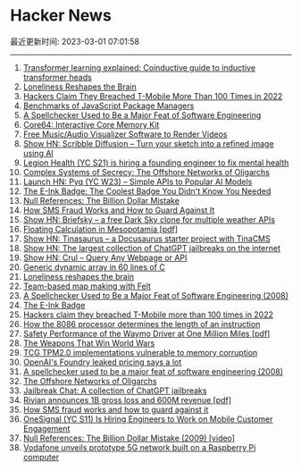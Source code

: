 # Hacker News

最近更新时间: 2023-03-01 07:01:58

--- 
1. [Transformer learning explained: Coinductive guide to inductive transformer heads](https://arxiv.org/abs/2302.01834) 
2. [Loneliness Reshapes the Brain](https://www.quantamagazine.org/how-loneliness-reshapes-the-brain-20230228/) 
3. [Hackers Claim They Breached T-Mobile More Than 100 Times in 2022](https://krebsonsecurity.com/2023/02/hackers-claim-they-breached-t-mobile-more-than-100-times-in-2022/) 
4. [Benchmarks of JavaScript Package Managers](https://pnpm.io/benchmarks) 
5. [A Spellchecker Used to Be a Major Feat of Software Engineering](https://prog21.dadgum.com/29.html) 
6. [Core64: Interactive Core Memory Kit](https://www.core64.io) 
7. [Free Music&#x2f;Audio Visualizer Software to Render Videos](https://github.com/s-a/sonic-sound-picture) 
8. [Show HN: Scribble Diffusion – Turn your sketch into a refined image using AI](https://scribblediffusion.com) 
9. [Legion Health (YC S21) is hiring a founding engineer to fix mental health](https://www.ycombinator.com/companies/legion-health/jobs/rYWoawE-founding-engineer-full-stack) 
10. [Complex Systems of Secrecy: The Offshore Networks of Oligarchs](https://academic.oup.com/pnasnexus/advance-article/doi/10.1093/pnasnexus/pgad051/7059318) 
11. [Launch HN: Pyq (YC W23) – Simple APIs to Popular AI Models](https://news.ycombinator.com/item?id=34971883) 
12. [The E-Ink Badge: The Coolest Badge You Didn&#x27;t Know You Needed](https://census.dev/blog/diy-e-ink-badge) 
13. [Null References: The Billion Dollar Mistake](https://www.infoq.com/presentations/Null-References-The-Billion-Dollar-Mistake-Tony-Hoare/) 
14. [How SMS Fraud Works and How to Guard Against It](https://apuchitnis.substack.com/p/how-sms-fraud-works-and-how-to-guard-against-it) 
15. [Show HN: Briefsky – a free Dark Sky clone for multiple weather APIs](https://briefsky.app/) 
16. [Floating Calculation in Mesopotamia [pdf]](https://arxiv.org/abs/2302.13607) 
17. [Show HN: Tinasaurus – a Docusaurus starter project with TinaCMS](https://github.com/tinacms/tinasaurus) 
18. [Show HN: The largest collection of ChatGPT jailbreaks on the internet](https://www.jailbreakchat.com) 
19. [Show HN: Crul – Query Any Webpage or API](https://www.crul.com/) 
20. [Generic dynamic array in 60 lines of C](https://gist.github.com/nicebyte/86bd1f119d3ff5c8da06bc2fd59ad668) 
21. [Loneliness reshapes the brain](https://www.quantamagazine.org/how-loneliness-reshapes-the-brain-20230228/) 
22. [Team-based map making with Felt](https://felt.com/blog/felt-reaches-1-0-now-ready-for-teams) 
23. [A Spellchecker Used to Be a Major Feat of Software Engineering (2008)](https://prog21.dadgum.com/29.html) 
24. [The E-Ink Badge](https://census.dev/blog/diy-e-ink-badge) 
25. [Hackers claim they breached T-Mobile more than 100 times in 2022](https://krebsonsecurity.com/2023/02/hackers-claim-they-breached-t-mobile-more-than-100-times-in-2022/) 
26. [How the 8086 processor determines the length of an instruction](https://www.righto.com/2023/02/how-8086-processor-determines-length-of.html) 
27. [Safety Performance of the Waymo Driver at One Million Miles [pdf]](https://storage.googleapis.com/waymo-uploads/files/documents/safety/Safety%20Performance%20of%20Waymo%20RO%20at%201M%20miles.pdf) 
28. [The Weapons That Win World Wars](https://austinvernon.site/blog/peerwareconomics.html) 
29. [TCG TPM2.0 implementations vulnerable to memory corruption](https://kb.cert.org/vuls/id/782720) 
30. [OpenAI&#x27;s Foundry leaked pricing says a lot](https://cognitiverevolution.substack.com/p/openais-foundry-leaked-pricing-says) 
31. [A spellchecker used to be a major feat of software engineering (2008)](https://prog21.dadgum.com/29.html) 
32. [The Offshore Networks of Oligarchs](https://academic.oup.com/pnasnexus/advance-article/doi/10.1093/pnasnexus/pgad051/7059318) 
33. [Jailbreak Chat: A collection of ChatGPT jailbreaks](https://www.jailbreakchat.com) 
34. [Rivian announces 1B gross loss and 600M revenue [pdf]](https://assets.rivian.com/2md5qhoeajym/5TBOuPTvDNZwGjUte1Vp1M/d789f042ab663f6766491f028ef8378f/Rivian_Q4-2022_Shareholder_Letter.pdf) 
35. [How SMS fraud works and how to guard against it](https://apuchitnis.substack.com/p/how-sms-fraud-works-and-how-to-guard-against-it) 
36. [OneSignal (YC S11) Is Hiring Engineers to Work on Mobile Customer Engagement](https://onesignal.com/careers) 
37. [Null References: The Billion Dollar Mistake (2009) [video]](https://www.infoq.com/presentations/Null-References-The-Billion-Dollar-Mistake-Tony-Hoare/) 
38. [Vodafone unveils prototype 5G network built on a Raspberry Pi computer](https://www.vodafone.com/news/technology/vodafone-unveils-prototype-5g-network-built-raspberry-pi-computer) 
